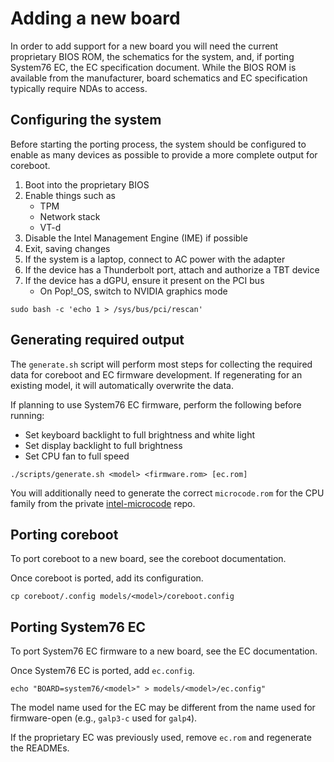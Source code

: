 # Adding a new board

In order to add support for a new board you will need the current proprietary
BIOS ROM, the schematics for the system, and, if porting System76 EC, the EC
specification document. While the BIOS ROM is available from the manufacturer,
board schematics and EC specification typically require NDAs to access.

## Configuring the system

Before starting the porting process, the system should be configured to
enable as many devices as possible to provide a more complete output for
coreboot.

1. Boot into the proprietary BIOS
2. Enable things such as
    - TPM
    - Network stack
    - VT-d
3. Disable the Intel Management Engine (IME) if possible
4. Exit, saving changes
5. If the system is a laptop, connect to AC power with the adapter
6. If the device has a Thunderbolt port, attach and authorize a TBT device
7. If the device has a dGPU, ensure it present on the PCI bus
    - On Pop!\_OS, switch to NVIDIA graphics mode

```
sudo bash -c 'echo 1 > /sys/bus/pci/rescan'
```

## Generating required output

The `generate.sh` script will perform most steps for collecting the required
data for coreboot and EC firmware development. If regenerating for an existing
model, it will automatically overwrite the data.

If planning to use System76 EC firmware, perform the following before running:
- Set keyboard backlight to full brightness and white light
- Set display backlight to full brightness
- Set CPU fan to full speed

```
./scripts/generate.sh <model> <firmware.rom> [ec.rom]
```

You will additionally need to generate the correct `microcode.rom` for the CPU
family from the private [intel-microcode] repo.

## Porting coreboot

To port coreboot to a new board, see the coreboot documentation.

Once coreboot is ported, add its configuration.

```
cp coreboot/.config models/<model>/coreboot.config
```

## Porting System76 EC

To port System76 EC firmware to a new board, see the EC documentation.

Once System76 EC is ported, add `ec.config`.

```
echo "BOARD=system76/<model>" > models/<model>/ec.config"
```

The model name used for the EC may be different from the name used for
firmware-open (e.g., `galp3-c` used for `galp4`).

If the proprietary EC was previously used, remove `ec.rom` and regenerate the
READMEs.

[intel-microcode]: https://github.com/system76/intel-microcode
